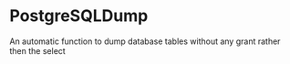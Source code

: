 # PostgreSQLDump
An automatic function to dump database tables without any grant rather then the select
